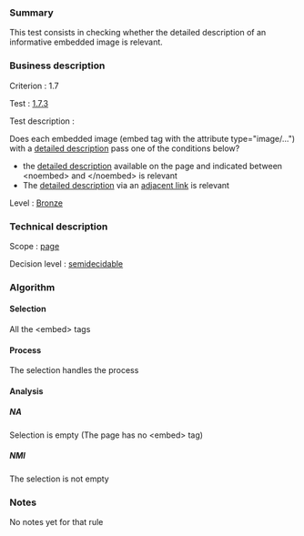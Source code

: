 ### Summary

This test consists in checking whether the detailed description of an
informative embedded image is relevant.

### Business description

Criterion : 1.7

Test : [1.7.3](http://www.accessiweb.org/index.php/accessiweb-22-english-version.html#test-1-7-3)

Test description :

Does each embedded image (embed tag with the attribute type="image/...")
with a [detailed
description](http://www.braillenet.org/accessibilite/referentiel-aw21-en/glossaire.php#mDescDetaillee)
pass one of the conditions below?

-   the [detailed
    description](http://www.braillenet.org/accessibilite/referentiel-aw21-en/glossaire.php#mDescDetaillee)
    available on the page and indicated between <noembed\> and
    </noembed\> is relevant
-   The [detailed
    description](http://www.braillenet.org/accessibilite/referentiel-aw21-en/glossaire.php#mDescDetaillee)
    via an [adjacent
    link](http://www.braillenet.org/accessibilite/referentiel-aw21-en/glossaire.php#mLienAdj)
    is relevant

Level : [Bronze](/en/category/rules-design/accessiweb-11/level/bronze)

### Technical description

Scope : [page](/en/category/rules-design/accessiweb-11/scope/page)

Decision level :
[semidecidable](/en/category/rules-design/accessiweb-11/decision-level/semidecidable)

### Algorithm

#### Selection

All the <embed\> tags

#### Process

The selection handles the process

#### Analysis

##### NA

Selection is empty (The page has no <embed\> tag)

##### NMI

The selection is not empty

### Notes

No notes yet for that rule
